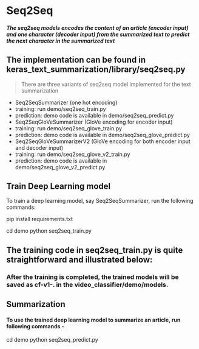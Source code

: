 # Seq2Seq
##### The seq2seq models encodes the content of an article (encoder input) and one character (decoder input) from the summarized text to predict the next character in the summarized text

## The implementation can be found in keras_text_summarization/library/seq2seq.py

 > There are three variants of seq2seq model implemented for the text summarization

 - Seq2SeqSummarizer (one hot encoding)
 - training: run demo/seq2seq_train.py
 - prediction: demo code is available in demo/seq2seq_predict.py
 - Seq2SeqGloVeSummarizer (GloVe encoding for encoder input)
 - training: run demo/seq2seq_glove_train.py
 - prediction: demo code is available in demo/seq2seq_glove_predict.py
 - Seq2SeqGloVeSummarizerV2 (GloVe encoding for both encoder input and decoder input)
 - training: run demo/seq2seq_glove_v2_train.py
 - prediction: demo code is available in demo/seq2seq_glove_v2_predict.py


## Train Deep Learning model
To train a deep learning model, say Seq2SeqSummarizer, run the following commands:

pip install requirements.txt

cd demo
python seq2seq_train.py 

## The training code in seq2seq_train.py is quite straightforward and illustrated below:


### After the training is completed, the trained models will be saved as cf-v1-. in the video_classifier/demo/models.

## Summarization
#### To use the trained deep learning model to summarize an article, run following commands - 
 
cd demo
python seq2seq_predict.py